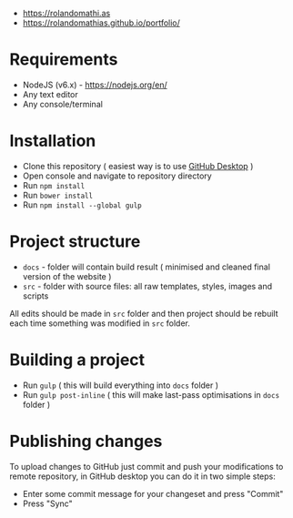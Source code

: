 * https://rolandomathi.as
* https://rolandomathias.github.io/portfolio/

# Requirements

* NodeJS (v6.x) - https://nodejs.org/en/
* Any text editor
* Any console/terminal

# Installation

* Clone this repository ( easiest way is to use [GitHub Desktop](https://desktop.github.com/) )
* Open console and navigate to repository directory
* Run `npm install`
* Run `bower install`
* Run `npm install --global gulp`

# Project structure

* `docs` - folder will contain build result ( minimised and cleaned final version of the website )
* `src` - folder with source files: all raw templates, styles, images and scripts 

All edits should be made in `src` folder and then project should be rebuilt each time
something was modified in `src` folder.

# Building a project

* Run `gulp` ( this will build everything into `docs` folder )
* Run `gulp post-inline` ( this will make last-pass optimisations in `docs` folder )

# Publishing changes

To upload changes to GitHub just commit and push your modifications to remote repository,
in GitHub desktop you can do it in two simple steps:

* Enter some commit message for your changeset and press "Commit"
* Press "Sync"
